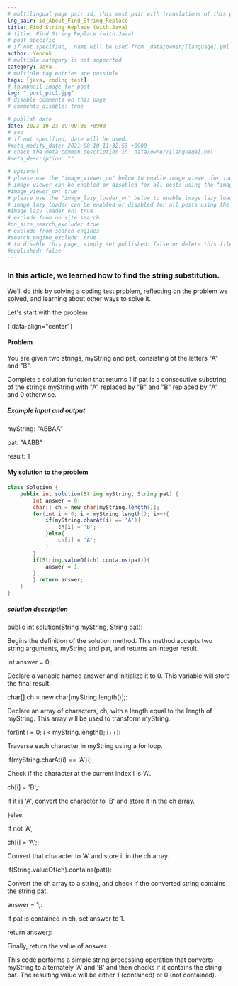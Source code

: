 ```yaml
---
# multilingual page pair id, this must pair with translations of this page. (This name must be unique)
lng_pair: id_About_Find_String_Replace
title: Find String Replace (with.Java)
# title: Find String Replace (with.Java)
# post specific
# if not specified, .name will be used from _data/owner/[language].yml
author: Yeonuk
# multiple category is not supported
category: Java
# multiple tag entries are possible
tags: [java, coding test]
# thumbnail image for post
img: ":post_pic1.jpg"
# disable comments on this page
# comments_disable: true

# publish date
date: 2023-10-23 09:00:00 +0900
# seo
# if not specified, date will be used.
#meta_modify_date: 2021-08-10 11:32:53 +0900
# check the meta_common_description in _data/owner/[language].yml
#meta_description: ""

# optional
# please use the "image_viewer_on" below to enable image viewer for individual pages or posts (_posts/ or [language]/_posts folders).
# image viewer can be enabled or disabled for all posts using the "image_viewer_posts: true" setting in _data/conf/main.yml.
#image_viewer_on: true
# please use the "image_lazy_loader_on" below to enable image lazy loader for individual pages or posts (_posts/ or [language]/_posts folders).
# image lazy loader can be enabled or disabled for all posts using the "image_lazy_loader_posts: true" setting in _data/conf/main.yml.
#image_lazy_loader_on: true
# exclude from on site search
#on_site_search_exclude: true
# exclude from search engines
#search_engine_exclude: true
# to disable this page, simply set published: false or delete this file
#published: false
---
```


<!-- outline-start -->

### In this article, we learned how to find the string substitution.

We'll do this by solving a coding test problem, reflecting on the problem we solved, and learning about other ways to solve it.

Let's start with the problem

{:data-align="center"}

<!-- outline-end -->

#### Problem

You are given two strings, myString and pat, consisting of the letters "A" and "B".

Complete a solution function that returns 1 if pat is a consecutive substring of the strings myString with "A" replaced by "B" and "B" replaced by "A" and 0 otherwise.

##### Example input and output

myString: "ABBAA"

pat: "AABB"

result: 1

#### My solution to the problem

```java
class Solution {
    public int solution(String myString, String pat) {
        int answer = 0;
        char[] ch = new char[myString.length()];
        for(int i = 0; i < myString.length(); i++){
            if(myString.charAt(i) == 'A'){
                ch[i] = 'B';
            }else{
                ch[i] = 'A';
            }
        }
        if(String.valueOf(ch).contains(pat)){
            answer = 1;
        }
        } return answer;
    }
}
```

##### solution description

public int solution(String myString, String pat):

Begins the definition of the solution method. This method accepts two string arguments, myString and pat, and returns an integer result.

int answer = 0;:

Declare a variable named answer and initialize it to 0. This variable will store the final result.

char[] ch = new char[myString.length()];:

Declare an array of characters, ch, with a length equal to the length of myString. This array will be used to transform myString.

for(int i = 0; i < myString.length(); i++):

Traverse each character in myString using a for loop.

if(myString.charAt(i) == 'A'){:

Check if the character at the current index i is 'A'.

ch[i] = 'B';:

If it is 'A', convert the character to 'B' and store it in the ch array.

}else:

If not 'A',

ch[i] = 'A';:

Convert that character to 'A' and store it in the ch array.

if(String.valueOf(ch).contains(pat)):

Convert the ch array to a string, and check if the converted string contains the string pat.

answer = 1;:

If pat is contained in ch, set answer to 1.

return answer;:

Finally, return the value of answer.

This code performs a simple string processing operation that converts myString to alternately 'A' and 'B' and then checks if it contains the string pat. The resulting value will be either 1 (contained) or 0 (not contained).
